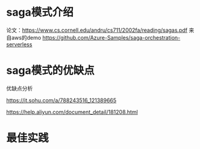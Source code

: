 # saga模式介绍

论文：https://www.cs.cornell.edu/andru/cs711/2002fa/reading/sagas.pdf
来自aws的demo https://github.com/Azure-Samples/saga-orchestration-serverless

# saga模式的优缺点

优缺点分析

https://it.sohu.com/a/788243516_121389665

https://help.aliyun.com/document_detail/181208.html

# 最佳实践